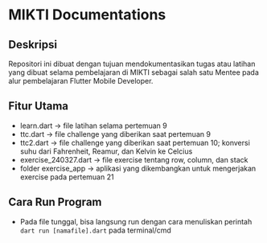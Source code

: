 # MIKTI Documentations

## Deskripsi
Repositori ini dibuat dengan tujuan mendokumentasikan tugas atau latihan yang dibuat selama pembelajaran di MIKTI sebagai salah satu Mentee pada alur pembelajaran Flutter Mobile Developer.

## Fitur Utama

- learn.dart -> file latihan selama pertemuan 9
- ttc.dart -> file challenge yang diberikan saat pertemuan 9
- ttc2.dart ->  file challenge yang diberikan saat pertemuan 10; konversi suhu dari Fahrenheit, Reamur, dan Kelvin ke Celcius
- exercise_240327.dart -> file exercise tentang row, column, dan stack
- folder exercise_app -> aplikasi yang dikembangkan untuk mengerjakan exercise pada pertemuan 21

## Cara Run Program

- Pada file tunggal, bisa langsung run dengan cara menuliskan perintah `dart run [namafile].dart` pada terminal/cmd
